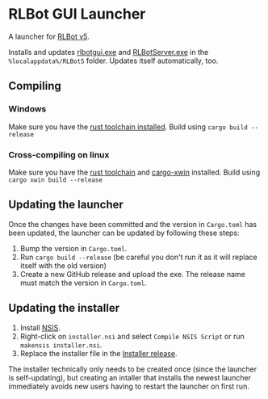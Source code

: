 # RLBot GUI Launcher

A launcher for [RLBot v5](https://rlbot.org/v5).

Installs and updates [rlbotgui.exe](https://github.com/RLBot/gui) and [RLBotServer.exe](https://github.com/RLBot/core) in the `%localappdata%/RLBot5` folder. 
Updates itself automatically, too.

## Compiling

### Windows

Make sure you have the [rust toolchain installed](https://rustup.rs/). Build using `cargo build --release`

### Cross-compiling on linux

Make sure you have the [rust toolchain](https://rustup.rs/) and [cargo-xwin](https://github.com/rust-cross/cargo-xwin) installed. Build using `cargo xwin build --release`

## Updating the launcher

Once the changes have been committed and the version in `Cargo.toml` has been updated, the launcher can be updated by following these steps:

1. Bump the version in `Cargo.toml`.
1. Run `cargo build --release` (be careful you don't run it as it will replace itself with the old version)
1. Create a new GitHub release and upload the exe. The release name must match the version in `Cargo.toml`.

## Updating the installer

1. Install [NSIS](https://nsis.sourceforge.io/Main_Page).
1. Right-click on `installer.nsi` and select `Compile NSIS Script` or run `makensis installer.nsi`.
1. Replace the installer file in the [Installer release](https://github.com/RLBot/launcher-v5/releases/tag/installer).

The installer technically only needs to be created once (since the launcher is self-updating),
but creating an intaller that installs the newest launcher immediately avoids new users having to restart the launcher on first run.
